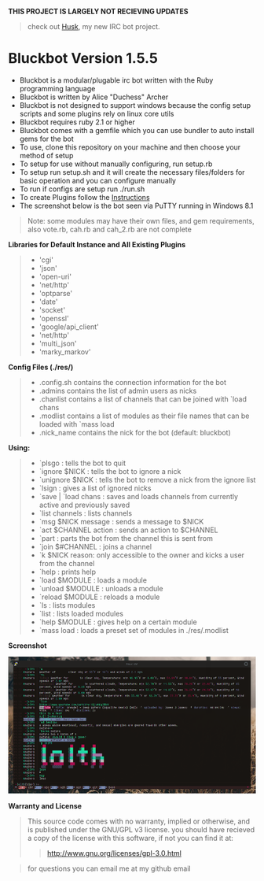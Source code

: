 **THIS PROJECT IS LARGELY NOT RECIEVING UPDATES**

> check out [Husk](https://github.com/The-Duchess/husk), my new IRC bot project.

# **Bluckbot Version 1.5.5**

- Bluckbot is a modular/plugable irc bot written with the Ruby programming language
- Bluckbot is written by Alice "Duchess" Archer
- Bluckbot is not designed to support windows because the config setup scripts and some plugins rely on linux core utils
- Bluckbot requires ruby 2.1 or higher
- Bluckbot comes with a gemfile which you can use bundler to auto install gems for the bot
- To use, clone this repository on your machine and then choose your method of setup
- To setup for use without manually configuring, run setup.rb
- To setup run setup.sh and it will create the necessary files/folders for basic operation and you can configure manually
- To run if configs are setup run ./run.sh
- To create Plugins follow the [Instructions](https://github.com/The-Duchess/bluckbot/blob/master/makingplugins.md)
- The screenshot below is the bot seen via PuTTY running in Windows 8.1

> Note: some modules may have their own files, and gem requirements, also vote.rb, cah.rb and cah_2.rb are not complete

**Libraries for Default Instance and All Existing Plugins**

>- 'cgi'
>- 'json'
>- 'open-uri'
>- 'net/http'
>- 'optparse'
>- 'date'
>- 'socket'
>- 'openssl'
>- 'google/api_client'
>- 'net/http'
>- 'multi_json'
>- 'marky_markov'

**Config Files (./res/)**

>- .config.sh contains the connection information for the bot
>- .admins contains the list of admin users as nicks
>- .chanlist contains a list of channels that can be joined with \`load chans
>- .modlist contains a list of modules as their file names that can be loaded with \`mass load
>- .nick_name contains the nick for the bot (default: bluckbot)

**Using:**

>- \`plsgo : tells the bot to quit
>- \`ignore $NICK : tells the bot to ignore a nick
>- \`unignore $NICK : tells the bot to remove a nick from the ignore list
>- \`lsign : gives a list of ignored nicks
>- \`save | \`load chans : saves and loads channels from currently active and previously saved
>- \`list channels : lists channels
>- \`msg $NICK message : sends a message to $NICK
>- \`act $CHANNEL action : sends an action to $CHANNEL
>- \`part : parts the bot from the channel this is sent from
>- \`join $#CHANNEL : joins a channel
>- \`k $NICK reason: only accessible to the owner and kicks a user from the channel
>- \`help : prints help
>- \`load $MODULE : loads a module
>- \`unload $MODULE : unloads a module
>- \`reload $MODULE : reloads a module
>- \`ls : lists modules
>- \`list : lists loaded modules
>- \`help $MODULE : gives help on a certain module
>- \`mass load : loads a preset set of modules in ./res/.modlist

**Screenshot**

![Alt text](https://github.com/The-Duchess/bluckbot/blob/master/demo.png)


**Warranty and License**

> This source code comes with no warranty, implied or otherwise, and is published under the GNU/GPL v3 license.
> you should have recieved a copy of the license with this software, if not you can find it at:
>>http://www.gnu.org/licenses/gpl-3.0.html

> for questions you can email me at my github email
